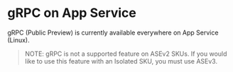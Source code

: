 # gRPC on App Service

gRPC (Public Preview) is currently available everywhere on App Service (Linux).

>NOTE: gRPC is not a supported feature on ASEv2 SKUs.  If you would like to use this feature with an Isolated SKU, you must use ASEv3.

